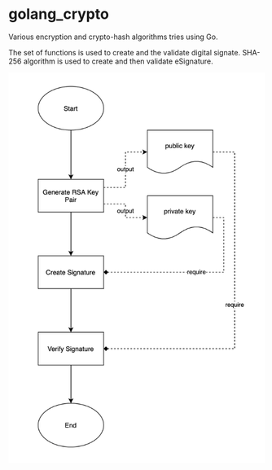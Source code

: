 # golang_crypto

Various encryption and crypto-hash algorithms tries using Go.

The set of functions is used to create and the validate digital signate.
SHA-256 algorithm is used to create and then validate eSignature.



![Digital signature verification workflow](https://github.com/klimenkoOleg/golang_crypto/blob/main/resources/esign.png?raw=true)
